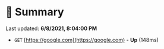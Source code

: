 # 📖 Summary
Last updated: **6/8/2021, 8:04:00 PM**

- `GET` [https://google.com](https://google.com) - **Up** (148ms)
